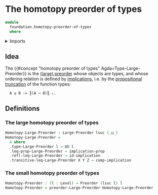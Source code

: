 # The homotopy preorder of types

```agda
module
  foundation.homotopy-preorder-of-types
  where
```

<details><summary>Imports</summary>

```agda
open import foundation.dependent-pair-types
open import foundation.empty-types
open import foundation.identity-types
open import foundation.implication
open import foundation.propositional-truncations
open import foundation.propositions
open import foundation.sets
open import foundation.universe-levels

open import order-theory.large-preorders
open import order-theory.posets
open import order-theory.preorders
```

</details>

## Idea

The {{#concept "homotopy preorder of types" Agda=Type-Large-Preorder}} is the
[(large) preorder](order-theory.large-preorders.md) whose objects are types, and
whose ordering relation is defined by [implications](foundation.implication.md),
i.e. by the [propositional truncation](foundation.propositional-truncations.md)
of the function types:

```text
  A ≤ B := ║(A → B)║₋₁.
```

## Definitions

### The large homotopy preorder of types

```agda
Homotopy-Large-Preorder : Large-Preorder lsuc (_⊔_)
Homotopy-Large-Preorder =
  λ where
  .type-Large-Preorder l → UU l
  .leq-prop-Large-Preorder → implication-prop
  .refl-leq-Large-Preorder → id-implication
  .transitive-leq-Large-Preorder X Y Z → comp-implication
```

### The small homotopy preorder of types

```agda
Homotopy-Preorder : (l : Level) → Preorder (lsuc l) l
Homotopy-Preorder = preorder-Large-Preorder Homotopy-Large-Preorder
```
